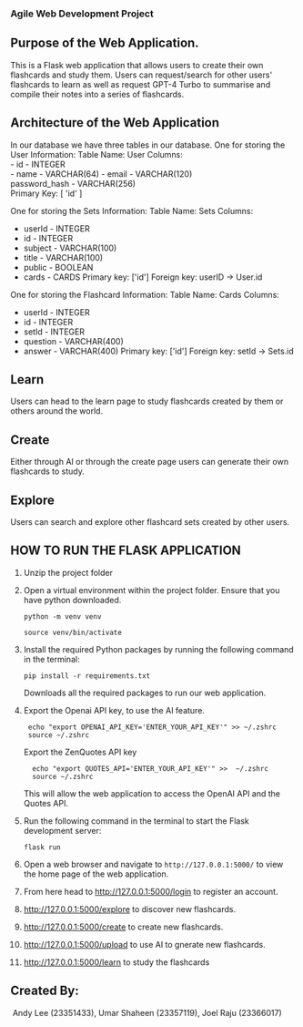 ### Agile Web Development Project

## Purpose of the Web Application.
This is a Flask web application that allows users to create their own flashcards and study them.
Users can request/search for other users' flashcards to learn as well as request GPT-4 Turbo to summarise and compile their notes into a series of flashcards.

## Architecture of the Web Application

In our database we have three tables in our database.
One for storing the User Information: 
Table Name: User 
Columns:  
         - id - INTEGER  
         - name - VARCHAR(64)
         - email - VARCHAR(120)  
        password_hash - VARCHAR(256)  
Primary Key: [ 'id' ]

One for storing the Sets Information: 
Table Name: Sets
Columns:
- userId - INTEGER
- id - INTEGER
- subject - VARCHAR(100)
- title - VARCHAR(100)
- public - BOOLEAN
- cards - CARDS
Primary key: ['id']
Foreign key: userID -> User.id

One for storing the Flashcard Information: 
Table Name: Cards
Columns:
- userId - INTEGER
- id - INTEGER
- setId - INTEGER
- question - VARCHAR(400)
- answer - VARCHAR(400)
Primary key: ['id']
Foreign key: setId -> Sets.id

## Learn
Users can head to the learn page to study flashcards created by them or others around the world.

## Create
Either through AI or through the create page users can generate their own flashcards to study.

## Explore
Users can search and explore other flashcard sets created by other users.
        

## HOW TO  RUN THE FLASK APPLICATION        

1. Unzip the project folder

2. Open a virtual environment within the project folder. Ensure that you have python downloaded.

   ```
   python -m venv venv
   ```

   ```
   source venv/bin/activate
   ```

3. Install the required Python packages by running the following command in the terminal:
   ```
   pip install -r requirements.txt
   ```

   Downloads all the required packages to run our web application.

4. Export the Openai API key, to use the AI feature.
   ```
    echo "export OPENAI_API_KEY='ENTER_YOUR_API_KEY'" >> ~/.zshrc
    source ~/.zshrc
   ```
   Export the ZenQuotes API key
    ```
      echo "export QUOTES_API='ENTER_YOUR_API_KEY'" >>  ~/.zshrc
      source ~/.zshrc
    ```
   This will allow the web application to access the OpenAI API and the Quotes API.

5. Run the following command in the terminal to start the Flask development server:

   ```
   flask run
   ```

6. Open a web browser and navigate to `http://127.0.0.1:5000/` to view the home page of the web application.      

7. From here head to http://127.0.0.1:5000/login to register an account.
8. http://127.0.0.1:5000/explore to discover new flashcards.
9. http://127.0.0.1:5000/create to create new flashcards.
10. http://127.0.0.1:5000/upload to use AI to gnerate new flashcards.
11. http://127.0.0.1:5000/learn to study the flashcards


## Created By:
⁠
Andy Lee (23351433), Umar Shaheen (23357119), Joel Raju (23366017)

